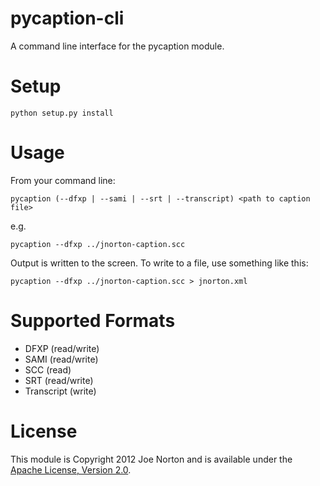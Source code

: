 pycaption-cli
=============

A command line interface for the pycaption module.

Setup
=====

    python setup.py install

Usage
=====

From your command line:

    pycaption (--dfxp | --sami | --srt | --transcript) <path to caption file>
    
e.g.

    pycaption --dfxp ../jnorton-caption.scc

Output is written to the screen. To write to a file, use something like this:

    pycaption --dfxp ../jnorton-caption.scc > jnorton.xml

Supported Formats
=================

 - DFXP (read/write)
 - SAMI (read/write)
 - SCC (read)
 - SRT (read/write)
 - Transcript (write)
 
License
=======

This module is Copyright 2012 Joe Norton and is available under the [Apache License, Version 2.0][1].

[1]: http://www.apache.org/licenses/LICENSE-2.0